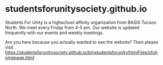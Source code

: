 # studentsforunitysociety.github.io
Students For Unity is a highschool affinity organization from BASIS Tucson North. We meet every Friday from 4-5 pm. Our website is updated frequently with our events and weekly meetings.


Are you here because you actually wanted to see the website? Then please visit https://studentsforunitysociety.github.io/btnstudentsforunity/htmlFiles/sfuhomepage.html


